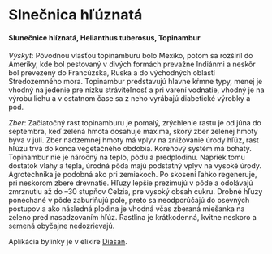 Slnečnica hľúznatá
==================

#### Slunečnice hlíznatá, Helianthus tuberosus, Topinambur

*Výskyt*: Pôvodnou vlasťou topinamburu bolo Mexiko, potom sa rozšíril do
Ameriky, kde bol pestovaný v divých formách prevažne Indiánmi a neskôr bol
prevezený do Francúzska, Ruska a do východných oblastí Stredozemného mora.
Topinambur predstavujú hlavne kŕmne typy, menej je vhodný na jedenie pre nízku
stráviteľnosť a pri varení vodnatie, vhodný je na výrobu liehu a v ostatnom čase
sa z neho vyrábajú diabetické výrobky a pod.

*Zber*: Začiatočný rast topinamburu je pomalý, zrýchlenie rastu je od júna do
septembra, keď zelená hmota dosahuje maxima, skorý zber zelenej hmoty býva v
júli. Zber nadzemnej hmoty má vplyv na znižovanie úrody hľúz, rast hľúzu trvá do
konca vegetačného obdobia. Koreňový systém má bohatý. Topinambur nie je náročný
na teplo, pôdu a predplodinu. Napriek tomu dostatok vlahy a tepla, úrodná pôda
majú podstatný vplyv na vysoké úrody. Agrotechnika je podobná ako pri zemiakoch.
Po skosení ľahko regeneruje, pri neskorom zbere drevnatie. Hľuzy lepšie
prezimujú v pôde a odolávajú zmrznutiu až do –30 stupňov Celzia, pre vysoký
obsah cukru. Drobné hľuzy ponechané v pôde zaburiňujú pole, preto sa
neodporúčajú do osevných postupov a ako následná plodina je vhodná včas zberaná
miešanka na zeleno pred nasadzovaním hľúz. Rastlina je krátkodenná, kvitne
neskoro a semená obyčajne nedozrievajú.

Aplikácia bylinky je v elixire [Diasan](/sip/p/diasan-elixir/).

